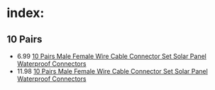 # index:
## 10 Pairs
- 6.99 [10 Pairs Male Female Wire Cable Connector Set Solar Panel Waterproof Connectors](https://www.ebay.com/itm/357316020735)
- 11.98 [10 Pairs Male Female Wire Cable Connector Set Solar Panel Waterproof Connectors](https://www.ebay.com/itm/196846207357)

